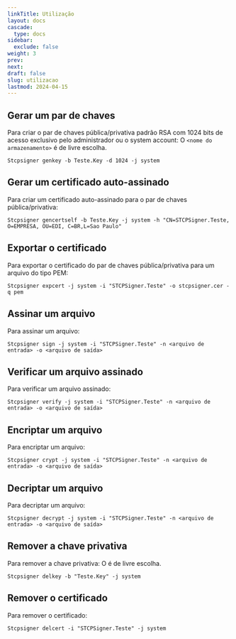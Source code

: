 ```yaml
---
linkTitle: Utilização
layout: docs
cascade:
  type: docs
sidebar:
  exclude: false
weight: 3
prev:
next:
draft: false
slug: utilizacao
lastmod: 2024-04-15
---
```

## Gerar um par de chaves

Para criar o par de chaves pública/privativa padrão RSA com 1024 bits de acesso exclusivo pelo administrador ou o system account:
O `<nome do armazenamento>` é de livre escolha.

```
Stcpsigner genkey -b Teste.Key -d 1024 -j system
```

## Gerar um certificado auto-assinado

Para criar um certificado auto-assinado para o par de chaves pública/privativa:

```
Stcpsigner gencertself -b Teste.Key -j system -h "CN=STCPSigner.Teste, O=EMPRESA, OU=EDI, C=BR,L=Sao Paulo"
```

## Exportar o certificado

Para exportar o certificado do par de chaves pública/privativa para um arquivo do tipo PEM:

```
Stcpsigner expcert -j system -i "STCPSigner.Teste" -o stcpsigner.cer -q pem
```

## Assinar um arquivo

Para assinar um arquivo:

```
Stcpsigner sign -j system -i "STCPSigner.Teste" -n <arquivo de entrada> -o <arquivo de saída>
```

## Verificar um arquivo assinado

Para verificar um arquivo assinado:

```
Stcpsigner verify -j system -i "STCPSigner.Teste" -n <arquivo de entrada> -o <arquivo de saída>
```

## Encriptar um arquivo

Para encriptar um arquivo:

```
Stcpsigner crypt -j system -i "STCPSigner.Teste" -n <arquivo de entrada> -o <arquivo de saída>
```

## Decriptar um arquivo

Para decriptar um arquivo:

```
Stcpsigner decrypt -j system -i "STCPSigner.Teste" -n <arquivo de entrada> -o <arquivo de saída>
```

## Remover a chave privativa

Para remover a chave privativa:
O <nome do armazenamento> é de livre escolha.

```
Stcpsigner delkey -b "Teste.Key" -j system
```

## Remover o certificado

Para remover o certificado:

```
Stcpsigner delcert -i "STCPSigner.Teste" -j system
```
